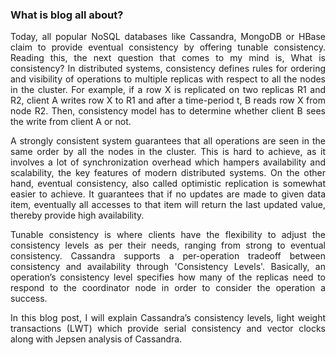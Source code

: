 ### What is blog all about?
<p align="justify" markdown="1">
    Today, all popular NoSQL databases like Cassandra, MongoDB or HBase claim to provide eventual consistency by offering tunable consistency. Reading this, the next question that comes to my mind is, What is consistency? In distributed systems, consistency defines rules for ordering and visibility of operations to multiple replicas with respect to all the nodes in the cluster. For example, if a row X is replicated on two replicas R1 and R2, client A writes row X to R1 and after a time-period t, B reads row X from node R2. Then, consistency model has to determine whether client B sees the write from client A or not.</p>
<p align="justify" markdown="1">
    A strongly consistent system guarantees that all operations are seen in the same order by all the nodes in the cluster. This is hard to achieve, as it involves a lot of synchronization overhead which hampers availability and scalability, the key features of modern distributed systems. On the other hand, eventual consistency, also called optimistic replication is somewhat easier to achieve. It guarantees that if no updates are made to given data item, eventually all accesses to that item will return the last updated value, thereby provide high availability.
</p>

<p align="justify" markdown="1">
    Tunable consistency is where clients have the flexibility to adjust the consistency levels as per their needs, ranging from strong to eventual consistency. Cassandra supports a per-operation tradeoff between consistency and availability through 'Consistency Levels'. Basically, an operation’s consistency level specifies how many of the replicas need to respond to the coordinator node in order to consider the operation a success.
</p>

<p align="justify" markdown="1">
    In this blog post, I will explain Cassandra’s consistency levels, light weight transactions (LWT) which provide serial consistency and vector clocks along with Jepsen analysis of Cassandra. 
</p>



